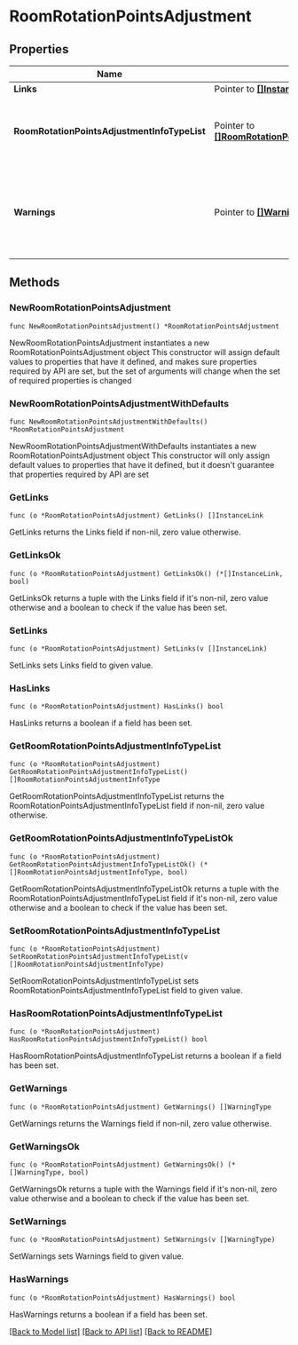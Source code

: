 # RoomRotationPointsAdjustment

## Properties

Name | Type | Description | Notes
------------ | ------------- | ------------- | -------------
**Links** | Pointer to [**[]InstanceLink**](InstanceLink.md) |  | [optional] 
**RoomRotationPointsAdjustmentInfoTypeList** | Pointer to [**[]RoomRotationPointsAdjustmentInfoType**](RoomRotationPointsAdjustmentInfoType.md) | List of Room Rotation Points Information to update | [optional] 
**Warnings** | Pointer to [**[]WarningType**](WarningType.md) | Used in conjunction with the Success element to define a business error. | [optional] 

## Methods

### NewRoomRotationPointsAdjustment

`func NewRoomRotationPointsAdjustment() *RoomRotationPointsAdjustment`

NewRoomRotationPointsAdjustment instantiates a new RoomRotationPointsAdjustment object
This constructor will assign default values to properties that have it defined,
and makes sure properties required by API are set, but the set of arguments
will change when the set of required properties is changed

### NewRoomRotationPointsAdjustmentWithDefaults

`func NewRoomRotationPointsAdjustmentWithDefaults() *RoomRotationPointsAdjustment`

NewRoomRotationPointsAdjustmentWithDefaults instantiates a new RoomRotationPointsAdjustment object
This constructor will only assign default values to properties that have it defined,
but it doesn't guarantee that properties required by API are set

### GetLinks

`func (o *RoomRotationPointsAdjustment) GetLinks() []InstanceLink`

GetLinks returns the Links field if non-nil, zero value otherwise.

### GetLinksOk

`func (o *RoomRotationPointsAdjustment) GetLinksOk() (*[]InstanceLink, bool)`

GetLinksOk returns a tuple with the Links field if it's non-nil, zero value otherwise
and a boolean to check if the value has been set.

### SetLinks

`func (o *RoomRotationPointsAdjustment) SetLinks(v []InstanceLink)`

SetLinks sets Links field to given value.

### HasLinks

`func (o *RoomRotationPointsAdjustment) HasLinks() bool`

HasLinks returns a boolean if a field has been set.

### GetRoomRotationPointsAdjustmentInfoTypeList

`func (o *RoomRotationPointsAdjustment) GetRoomRotationPointsAdjustmentInfoTypeList() []RoomRotationPointsAdjustmentInfoType`

GetRoomRotationPointsAdjustmentInfoTypeList returns the RoomRotationPointsAdjustmentInfoTypeList field if non-nil, zero value otherwise.

### GetRoomRotationPointsAdjustmentInfoTypeListOk

`func (o *RoomRotationPointsAdjustment) GetRoomRotationPointsAdjustmentInfoTypeListOk() (*[]RoomRotationPointsAdjustmentInfoType, bool)`

GetRoomRotationPointsAdjustmentInfoTypeListOk returns a tuple with the RoomRotationPointsAdjustmentInfoTypeList field if it's non-nil, zero value otherwise
and a boolean to check if the value has been set.

### SetRoomRotationPointsAdjustmentInfoTypeList

`func (o *RoomRotationPointsAdjustment) SetRoomRotationPointsAdjustmentInfoTypeList(v []RoomRotationPointsAdjustmentInfoType)`

SetRoomRotationPointsAdjustmentInfoTypeList sets RoomRotationPointsAdjustmentInfoTypeList field to given value.

### HasRoomRotationPointsAdjustmentInfoTypeList

`func (o *RoomRotationPointsAdjustment) HasRoomRotationPointsAdjustmentInfoTypeList() bool`

HasRoomRotationPointsAdjustmentInfoTypeList returns a boolean if a field has been set.

### GetWarnings

`func (o *RoomRotationPointsAdjustment) GetWarnings() []WarningType`

GetWarnings returns the Warnings field if non-nil, zero value otherwise.

### GetWarningsOk

`func (o *RoomRotationPointsAdjustment) GetWarningsOk() (*[]WarningType, bool)`

GetWarningsOk returns a tuple with the Warnings field if it's non-nil, zero value otherwise
and a boolean to check if the value has been set.

### SetWarnings

`func (o *RoomRotationPointsAdjustment) SetWarnings(v []WarningType)`

SetWarnings sets Warnings field to given value.

### HasWarnings

`func (o *RoomRotationPointsAdjustment) HasWarnings() bool`

HasWarnings returns a boolean if a field has been set.


[[Back to Model list]](../README.md#documentation-for-models) [[Back to API list]](../README.md#documentation-for-api-endpoints) [[Back to README]](../README.md)


